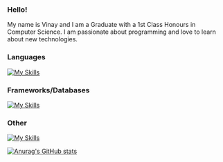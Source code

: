 ### Hello!

My name is Vinay and I am a Graduate with a 1st Class Honours in Computer Science. I am passionate about programming and love to learn about new technologies. 

### Languages
[![My Skills](https://skillicons.dev/icons?i=java,r,py,cs,html,css,js)](https://skillicons.dev)

### Frameworks/Databases
[![My Skills](https://skillicons.dev/icons?i=spring,react,redux,sqlite,mysql,postgres)](https://skillicons.dev)

### Other
[![My Skills](https://skillicons.dev/icons?i=visualstudio,unity,windows,azure,discord,eclipse,git,gmail,powershell,postman,pycharm)](https://skillicons.dev)

[![Anurag's GitHub stats](https://github-readme-stats.vercel.app/api?username=VinPal5554&theme=dark)](https://github.com/anuraghazra/github-readme-stats)

<!--
**VinPal5554/VinPal5554** is a ✨ _special_ ✨ repository because its `README.md` (this file) appears on your GitHub profile.

Here are some ideas to get you started:

- 🔭 I’m currently working on ...
- 🌱 I’m currently learning ...
- 👯 I’m looking to collaborate on ...
- 🤔 I’m looking for help with ...
- 💬 Ask me about ...
- 📫 How to reach me: ...
- 😄 Pronouns: ...
- ⚡ Fun fact: ...
-->
